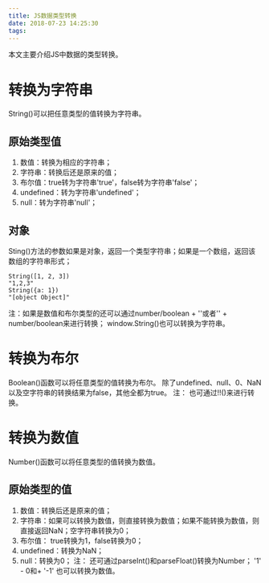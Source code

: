 ```yaml
---
title: JS数据类型转换
date: 2018-07-23 14:25:30
tags:
---
```

本文主要介绍JS中数据的类型转换。
# 转换为字符串
String()可以把任意类型的值转换为字符串。
## 原始类型值
1. 数值：转换为相应的字符串；
2. 字符串：转换后还是原来的值；
3. 布尔值：true转为字符串'true'，false转为字符串'false'；
4. undefined：转为字符串'undefined'；
5. null：转为字符串'null'；
## 对象
Sting()方法的参数如果是对象，返回一个类型字符串；如果是一个数组，返回该数组的字符串形式；
```
String([1, 2, 3])
"1,2,3"
String({a: 1})
"[object Object]"
```
注：如果是数值和布尔类型的还可以通过number/boolean + ''或者'' + number/boolean来进行转换；
window.String()也可以转换为字符串。
# 转换为布尔
Boolean()函数可以将任意类型的值转换为布尔。
除了undefined、null、0、NaN以及空字符串的转换结果为false，其他全都为true。
注： 也可通过!!()来进行转换。
# 转换为数值
Number()函数可以将任意类型的值转换为数值。
## 原始类型的值
1. 数值：转换后还是原来的值；
2. 字符串：如果可以转换为数值，则直接转换为数值；如果不能转换为数值，则直接返回NaN；空字符串转换为0；
3. 布尔值： true转换为1，false转换为0；
4. undefined：转换为NaN；
5. null：转换为0；
注： 还可通过parseInt()和parseFloat()转换为Number；
'1' - 0和+ '-1' 也可以转换为数值。
